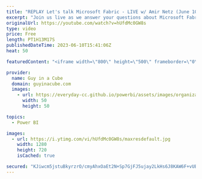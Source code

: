 ```yaml
---
title: "REPLAY Let's talk Microsoft Fabric - LIVE w/ Amir Netz (June 10, 2023)"
excerpt: "Join us live as we answer your questions about Microsoft Fabric including Power BI with out guest Amir Netz who is a Microsoft Technical Fellow and CTO/Visionary of Microsoft Fabric. You don't want to miss this one!  Connect with Amir: LinkedIn: https://www.linkedin.com/in/amirnetz/ Twitter: https://twitter.com/amirnetz"
originalUrl: https://youtube.com/watch?v=hUfdMc0GW8s
type: video
price: Free
length: PT1H13M17S
publishedDateTime: 2023-06-10T15:41:06Z
heat: 50

featuredContent: "<iframe width=\"800\" height=\"500\" frameborder=\"0\" src=\"https://www.youtube.com/embed/hUfdMc0GW8s\" allow=\"accelerometer; autoplay; encrypted-media; gyroscope; picture-in-picture\" allowfullscreen></iframe>"

provider:
  name: Guy in a Cube
  domain: guyinacube.com
  images:
    - url: https://everyday-cc.github.io/powerbi/assets/images/organizations/guyinacube.com-50x50.jpg
      width: 50
      height: 50

topics:
  - Power BI

images:
  - url: https://i.ytimg.com/vi/hUfdMc0GW8s/maxresdefault.jpg
    width: 1280
    height: 720
    isCached: true

secured: "KJiwcm5jstuBkyrzrO/cmyAhxOaEt2N+Sp7GjFJ5ujay2LkHs6J8KAW6F+vUBTA32kOeivGb64m9E9g6f0DZmWM+MPceJQsmybjmWZDglajD8x0LNmZ/7TJhWO42jLpgGqFIhSyeXvVpropYm9hohDaHGLg00bOh3dQBHmkD51puy7tgVsthpNMmu8W+AgsIFRivB3P6BJ9CNEvZa2SmaAZLtYTDvos8o5Vti2DxSDblKTFk2LdxxhRHb7mD41Y9gtCsLVuLud6Z/TEliuTiBWcFdvpa4n9GfX57bP4naM8WgI0QfHxs9oDVP3LF51IenxXl2XmlYP6O6/Ev1sPLM4vSi4ZKbGj69fvrPcQSfcRSSV2prahGuhoBfeCgPTq8ry1Bg2Zk685+ApCPIhuq2NzoiDvphbx++wcXgMAk6Tw=;ijP0mS+TDpk6A2oXl/49DQ=="
---
```



